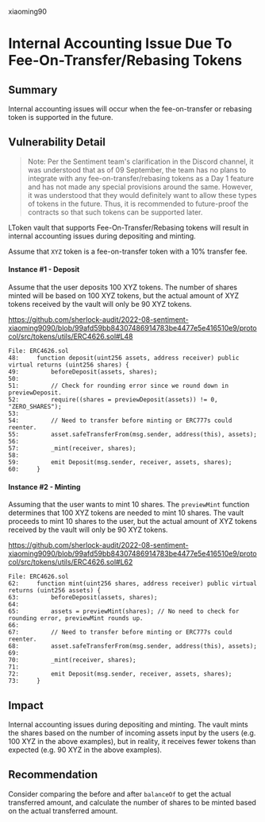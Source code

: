 xiaoming90
# Internal Accounting Issue Due To Fee-On-Transfer/Rebasing Tokens 

## Summary

Internal accounting issues will occur when the fee-on-transfer or rebasing token is supported in the future.

## Vulnerability Detail

> Note: Per the Sentiment team's clarification in the Discord channel, it was understood that as of 09 September, the team has no plans to integrate with any fee-on-transfer/rebasing tokens as a Day 1 feature and has not made any special provisions around the same. However, it was understood that they would definitely want to allow these types of tokens in the future. Thus, it is recommended to future-proof the contracts so that such tokens can be supported later.

LToken vault that supports Fee-On-Transfer/Rebasing tokens will result in internal accounting issues during depositing and minting.

Assume that `XYZ` token is a fee-on-transfer token with a 10% transfer fee.

#### Instance #1 - Deposit

Assume that the user deposits 100 XYZ tokens. The number of shares minted will be based on 100 XYZ tokens, but the actual amount of XYZ tokens received by the vault will only be 90 XYZ tokens.

https://github.com/sherlock-audit/2022-08-sentiment-xiaoming9090/blob/99afd59bb84307486914783be4477e5e416510e9/protocol/src/tokens/utils/ERC4626.sol#L48

```solidity
File: ERC4626.sol
48:     function deposit(uint256 assets, address receiver) public virtual returns (uint256 shares) {
49:         beforeDeposit(assets, shares);
50: 
51:         // Check for rounding error since we round down in previewDeposit.
52:         require((shares = previewDeposit(assets)) != 0, "ZERO_SHARES");
53: 
54:         // Need to transfer before minting or ERC777s could reenter.
55:         asset.safeTransferFrom(msg.sender, address(this), assets);
56: 
57:         _mint(receiver, shares);
58: 
59:         emit Deposit(msg.sender, receiver, assets, shares);
60:     }
```

#### Instance #2 - Minting

Assuming that the user wants to mint 10 shares. The `previewMint` function determines that 100 XYZ tokens are needed to mint 10 shares. The vault proceeds to mint 10 shares to the user, but the actual amount of XYZ tokens received by the vault will only be 90 XYZ tokens.

https://github.com/sherlock-audit/2022-08-sentiment-xiaoming9090/blob/99afd59bb84307486914783be4477e5e416510e9/protocol/src/tokens/utils/ERC4626.sol#L62

```solidity
File: ERC4626.sol
62:     function mint(uint256 shares, address receiver) public virtual returns (uint256 assets) {
63:         beforeDeposit(assets, shares);
64: 
65:         assets = previewMint(shares); // No need to check for rounding error, previewMint rounds up.
66: 
67:         // Need to transfer before minting or ERC777s could reenter.
68:         asset.safeTransferFrom(msg.sender, address(this), assets);
69: 
70:         _mint(receiver, shares);
71: 
72:         emit Deposit(msg.sender, receiver, assets, shares);
73:     }
```

## Impact

Internal accounting issues during depositing and minting. The vault mints the shares based on the number of incoming assets input by the users (e.g. 100 XYZ in the above examples), but in reality, it receives fewer tokens than expected (e.g. 90 XYZ in the above examples).

## Recommendation

Consider comparing the before and after `balanceOf` to get the actual transferred amount, and calculate the number of shares to be minted based on the actual transferred amount.